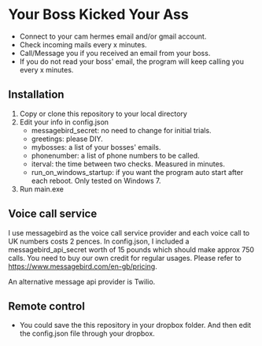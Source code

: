 # Your Boss Kicked Your Ass

* Connect to your cam hermes email and/or gmail account.
* Check incoming mails every x minutes.
* Call/Message you if you received an email from your boss.  
* If you do not read your boss' email, the program will keep calling you every x minutes. 

## Installation 
1. Copy or clone this repository to your local directory
2. Edit your info in config.json 
    * messagebird_secret: no need to change for initial trials.
    * greetings: please DIY.
    * mybosses: a list of your bosses' emails.
    * phonenumber: a list of phone numbers to be called.
    * iterval: the time between two checks. Measured in minutes.
    * run_on_windows_startup: if you want the program auto start after each reboot. Only tested on Windows 7.    
3. Run main.exe


## Voice call service 
I use messagebird as the voice call service provider and each voice call to UK numbers costs 2 pences. In config.json, I included a messagebird_api_secret worth of 15 pounds which should make approx 750 calls. You need to buy our own credit for regular usages. Please refer to https://www.messagebird.com/en-gb/pricing.

An alternative message api provider is Twilio.

## Remote control
* You could save the this repository in your dropbox folder. And then edit the config.json file through your dropbox.
